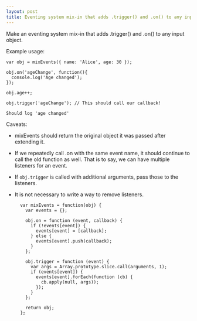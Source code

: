 ```yaml
---
layout: post
title: Eventing system mix-in that adds .trigger() and .on() to any input object
---
```


Make an eventing system mix-in that adds .trigger() and .on() to any input object.

Example usage:

    var obj = mixEvents({ name: 'Alice', age: 30 });

    obj.on('ageChange', function(){
      console.log('Age changed');
    });

    obj.age++;

    obj.trigger('ageChange'); // This should call our callback!

    Should log 'age changed'

Caveats:

* mixEvents should return the original object it was passed after extending it.
* If we repeatedly call .on with the same event name, it should continue to call the old function as well. That is to say, we can have multiple listeners for an event.
* If `obj.trigger` is called with additional arguments, pass those to the listeners.
* It is not necessary to write a way to remove listeners.

        var mixEvents = function(obj) {
          var events = {};

          obj.on = function (event, callback) {
            if (!events[event]) {
              events[event] = [callback];
            } else {
              events[event].push(callback);
            }
          };

          obj.trigger = function (event) {
            var args = Array.prototype.slice.call(arguments, 1);
            if (events[event]) {
              events[event].forEach(function (cb) {
                cb.apply(null, args));
              });
            }
          };

          return obj;
        };
